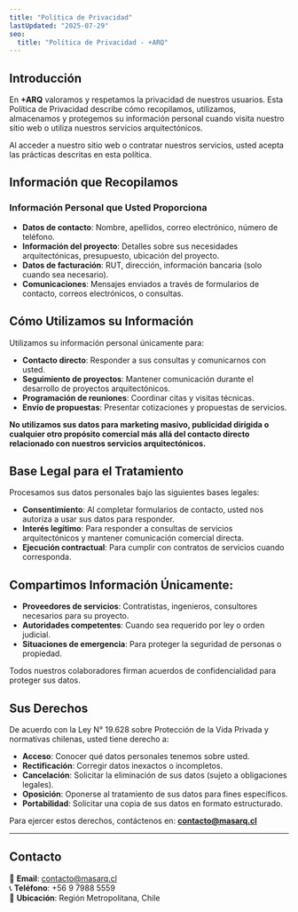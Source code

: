 ```yaml
---
title: "Política de Privacidad"
lastUpdated: "2025-07-29"
seo:
  title: "Política de Privacidad - +ARQ"
---
```


## Introducción

En **+ARQ** valoramos y respetamos la privacidad de nuestros usuarios. Esta Política de Privacidad describe cómo recopilamos, utilizamos, almacenamos y protegemos su información personal cuando visita nuestro sitio web o utiliza nuestros servicios arquitectónicos.

Al acceder a nuestro sitio web o contratar nuestros servicios, usted acepta las prácticas descritas en esta política.

## Información que Recopilamos

### Información Personal que Usted Proporciona
- **Datos de contacto**: Nombre, apellidos, correo electrónico, número de teléfono.
- **Información del proyecto**: Detalles sobre sus necesidades arquitectónicas, presupuesto, ubicación del proyecto.
- **Datos de facturación**: RUT, dirección, información bancaria (solo cuando sea necesario).
- **Comunicaciones**: Mensajes enviados a través de formularios de contacto, correos electrónicos, o consultas.

## Cómo Utilizamos su Información

Utilizamos su información personal únicamente para:

- **Contacto directo**: Responder a sus consultas y comunicarnos con usted.
- **Seguimiento de proyectos**: Mantener comunicación durante el desarrollo de proyectos arquitectónicos.
- **Programación de reuniones**: Coordinar citas y visitas técnicas.
- **Envío de propuestas**: Presentar cotizaciones y propuestas de servicios.

**No utilizamos sus datos para marketing masivo, publicidad dirigida o cualquier otro propósito comercial más allá del contacto directo relacionado con nuestros servicios arquitectónicos.**

## Base Legal para el Tratamiento

Procesamos sus datos personales bajo las siguientes bases legales:

- **Consentimiento**: Al completar formularios de contacto, usted nos autoriza a usar sus datos para responder.
- **Interés legítimo**: Para responder a consultas de servicios arquitectónicos y mantener comunicación comercial directa.
- **Ejecución contractual**: Para cumplir con contratos de servicios cuando corresponda.

## Compartimos Información Únicamente:
- **Proveedores de servicios**: Contratistas, ingenieros, consultores necesarios para su proyecto.
- **Autoridades competentes**: Cuando sea requerido por ley o orden judicial.
- **Situaciones de emergencia**: Para proteger la seguridad de personas o propiedad.

Todos nuestros colaboradores firman acuerdos de confidencialidad para proteger sus datos.

## Sus Derechos

De acuerdo con la Ley N° 19.628 sobre Protección de la Vida Privada y normativas chilenas, usted tiene derecho a:

- **Acceso**: Conocer qué datos personales tenemos sobre usted.
- **Rectificación**: Corregir datos inexactos o incompletos.
- **Cancelación**: Solicitar la eliminación de sus datos (sujeto a obligaciones legales).
- **Oposición**: Oponerse al tratamiento de sus datos para fines específicos.
- **Portabilidad**: Solicitar una copia de sus datos en formato estructurado.

Para ejercer estos derechos, contáctenos en: **contacto@masarq.cl**

---

## Contacto

📧 **Email**: contacto@masarq.cl  
📞 **Teléfono**: +56 9 7988 5559  
📍 **Ubicación**: Región Metropolitana, Chile


